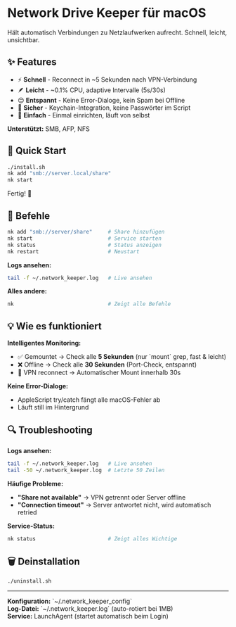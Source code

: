 # Network Drive Keeper für macOS

Hält automatisch Verbindungen zu Netzlaufwerken aufrecht. Schnell, leicht, unsichtbar.

## ✨ Features

- ⚡ **Schnell** - Reconnect in ~5 Sekunden nach VPN-Verbindung
- 🪶 **Leicht** - ~0.1% CPU, adaptive Intervalle (5s/30s)
- 😌 **Entspannt** - Keine Error-Dialoge, kein Spam bei Offline
- 🔐 **Sicher** - Keychain-Integration, keine Passwörter im Script
- 🎯 **Einfach** - Einmal einrichten, läuft von selbst

**Unterstützt:** SMB, AFP, NFS

## 🚀 Quick Start

```bash
./install.sh
nk add "smb://server.local/share"
nk start
```

Fertig! 🎉

## 📖 Befehle

```bash
nk add "smb://server/share"     # Share hinzufügen
nk start                        # Service starten
nk status                       # Status anzeigen
nk restart                      # Neustart
```

**Logs ansehen:**

```bash
tail -f ~/.network_keeper.log   # Live ansehen
```

**Alles andere:**

```bash
nk                              # Zeigt alle Befehle
```

## 💡 Wie es funktioniert

**Intelligentes Monitoring:**

- ✅ Gemountet → Check alle **5 Sekunden** (nur \`mount\` grep, fast & leicht)
- ❌ Offline → Check alle **30 Sekunden** (Port-Check, entspannt)
- 🔌 VPN reconnect → Automatischer Mount innerhalb 30s

**Keine Error-Dialoge:**

- AppleScript try/catch fängt alle macOS-Fehler ab
- Läuft still im Hintergrund

## 🔍 Troubleshooting

**Logs ansehen:**

```bash
tail -f ~/.network_keeper.log   # Live ansehen
tail -50 ~/.network_keeper.log  # Letzte 50 Zeilen
```

**Häufige Probleme:**

- **"Share not available"** → VPN getrennt oder Server offline
- **"Connection timeout"** → Server antwortet nicht, wird automatisch retried

**Service-Status:**

```bash
nk status                       # Zeigt alles Wichtige
```

## 🗑️ Deinstallation

```bash
./uninstall.sh
```

---

**Konfiguration:** \`~/.network_keeper_config\`  
**Log-Datei:** \`~/.network_keeper.log\` (auto-rotiert bei 1MB)  
**Service:** LaunchAgent (startet automatisch beim Login)
